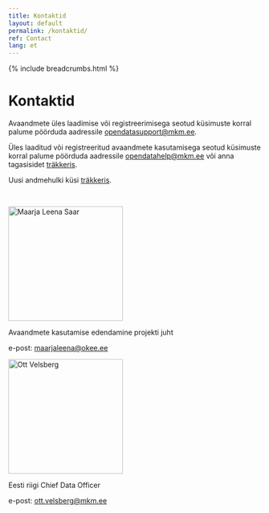 ```yaml
---
title: Kontaktid
layout: default
permalink: /kontaktid/
ref: Contact
lang: et
---
```

{% include breadcrumbs.html %}

# Kontaktid

Avaandmete üles laadimise või registreerimisega seotud küsimuste korral palume pöörduda aadressile opendatasupport@mkm.ee.

Üles laaditud või registreeritud avaandmete kasutamisega seotud küsimuste korral palume pöörduda aadressile opendatahelp@mkm.ee või anna tagasisidet [träkkeris](https://github.com/okestonia/opendata-issue-tracker/issues).

Uusi andmehulki küsi [träkkeris](https://github.com/okestonia/opendata-issue-tracker/issues).
<div class="row" style="padding-top:30px;">
<div class="col-md-6">
<img src="../img/ml.png" alt="Maarja Leena Saar" style="height:228px;"/>
<p>Avaandmete kasutamise edendamine projekti juht</p>
<p>e-post: <a href="mailto:maarjaleena@okee.ee">maarjaleena@okee.ee</a></p>
</div>
<div class="col-md-6">
<img src="../img/ott.jpg" alt="Ott Velsberg" style="height:228px;"/>
<p>Eesti riigi Chief Data Officer</p>
<p>e-post: <a href="mailto:ott.velsberg@mkm.ee">ott.velsberg@mkm.ee</a></p>
</div>
